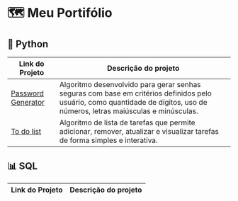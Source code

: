 # 🗺 Meu Portifólio

## 🐍 Python

| Link do Projeto         | Descrição do projeto     |
|------------------------|----------------|
| [Password Generator](https://github.com/beatrizgba/Projetos/blob/main/Password_Generator.ipynb) | Algoritmo desenvolvido para gerar senhas seguras com base em critérios definidos pelo usuário, como quantidade de dígitos, uso de números, letras maiúsculas e minúsculas.   |
| [To do list](https://github.com/beatrizgba/Projetos/blob/main/To_do_list.ipynb) |  Algoritmo de lista de tarefas que permite adicionar, remover, atualizar e visualizar tarefas de forma simples e interativa. |

## 📊 SQL

| Link do Projeto         | Descrição do projeto     |
|------------------------|----------------|

